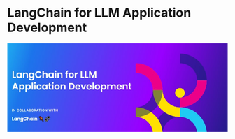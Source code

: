 # LangChain for LLM Application Development
![cover](https://github.com/ArslanKAS/LangChain-for-LLM-App-Development/blob/master/cover.jpg)
